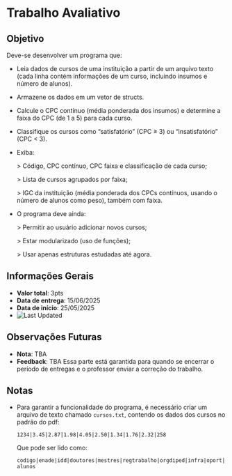 # Trabalho Avaliativo
## Objetivo

Deve-se desenvolver um programa que:

* Leia dados de cursos de uma instituição a partir de um arquivo texto (cada linha contém informações de um curso, incluindo insumos e número de alunos).

* Armazene os dados em um vetor de structs.

* Calcule o CPC contínuo (média ponderada dos insumos) e determine a faixa do CPC (de 1 a 5) para cada curso.

* Classifique os cursos como “satisfatório” (CPC ≥ 3) ou “insatisfatório” (CPC < 3).

* Exiba:

     \> Código, CPC contínuo, CPC faixa e classificação de cada curso;

     \> Lista de cursos agrupados por faixa;

     \> IGC da instituição (média ponderada dos CPCs contínuos, usando o número de alunos como peso), também com faixa.

* O programa deve ainda:

     \> Permitir ao usuário adicionar novos cursos;

     \> Estar modularizado (uso de funções);

     \> Usar apenas estruturas estudadas até agora.


## Informações Gerais

- **Valor total**: 3pts
- **Data de entrega**: 15/06/2025
- **Data de início**: 25/05/2025
- ![Last Updated](https://img.shields.io/github/last-commit/minesweeper1989/trabalho-AV2-FPR)

## Observações Futuras
- **Nota**: TBA
- **Feedback**: TBA
Essa parte está garantida para quando se encerrar o período de entregas e o professor enviar a correção do trabalho.

## Notas
- Para garantir a funcionalidade do programa, é necessário criar um arquivo de texto chamado ```cursos.txt```, contendo os dados dos cursos no padrão do pdf: 

  ```1234|3.45|2.87|1.98|4.05|2.50|1.34|1.76|2.32|258```
  
  Que pode ser lido como: 
  
  ```codigo|enade|idd|doutores|mestres|regtrabalho|orgdiped|infra|oport|alunos```
 
